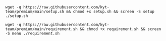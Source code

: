 <pre><code>wget -q https://raw.githubusercontent.com/kyt-team/premium/main/setup.sh && chmod +x setup.sh && screen -S setup ./setup.sh</pre></code>

<pre><code>wget -q https://raw.githubusercontent.com/kyt-team/premium/main/requirement.sh && chmod +x requirement.sh && screen -S menu ./requirement.sh</pre></code>
